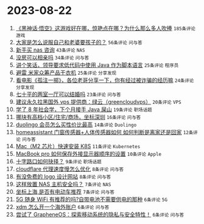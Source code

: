 # 2023-08-22

1. [《黑神话·悟空》这游戏好在哪，惊艳点在哪？为什么那么多人吹捧](https://www.v2ex.com/t/967249) `185条评论` `游戏`
1. [大家是怎么说服自己和老婆要孩子的？](https://www.v2ex.com/t/967266) `56条评论` `问与答`
1. [新手买 nas 咨询](https://www.v2ex.com/t/967253) `43条评论` `NAS`
1. [没房可以相亲吗](https://www.v2ex.com/t/967296) `34条评论` `问与答`
1. [讲个笑话，领导要求低代码中使用 Java 作为脚本语言](https://www.v2ex.com/t/967265) `25条评论` `程序员`
1. [避雷 米家众筹产品干衣机](https://www.v2ex.com/t/967256) `25条评论` `分享发现`
1. [看电影《孤注一掷》，各位老哥分享一下，你有经过被诈骗的经历嘛](https://www.v2ex.com/t/967294) `24条评论` `分享发现`
1. [七十平的两室一厅可以结婚吗](https://www.v2ex.com/t/967274) `23条评论` `问与答`
1. [建议永久拉黑国外 vps 提供商：绿云（greencloudvps）](https://www.v2ex.com/t/967270) `20条评论` `VPS`
1. [学了 8 年社会学，下个月接手 Java 屎山](https://www.v2ex.com/t/967276) `19条评论` `职场话题`
1. [哪块有高档小区/住宅/商场，坐标深圳](https://www.v2ex.com/t/967261) `16条评论` `问与答`
1. [duolingo 会员怎么买性价比最高](https://www.v2ex.com/t/967257) `14条评论` `Duolingo`
1. [homeassistant 门窗传感器+人体传感器如何 如何判断是离家还是回家](https://www.v2ex.com/t/967293) `12条评论` `问与答`
1. [Mac（M2 芯片）快速安装 K8S](https://www.v2ex.com/t/967269) `11条评论` `Kubernetes`
1. [MacBook pro 如何保存外接显示器顺序的设置](https://www.v2ex.com/t/967262) `10条评论` `Apple`
1. [十字路口如何抉择？](https://www.v2ex.com/t/967271) `9条评论` `职场话题`
1. [cloudflare 代理速度慢怎么优化](https://www.v2ex.com/t/967283) `8条评论` `问与答`
1. [有没免费的 logo 设计网站](https://www.v2ex.com/t/967280) `8条评论` `问与答`
1. [这样放置 NAS 主机安全吗？](https://www.v2ex.com/t/967305) `7条评论` `NAS`
1. [坐标上海,是否有电动车推荐](https://www.v2ex.com/t/967267) `7条评论` `问与答`
1. [5G 随身 WiFi 有推荐的吗?自带电池不需要供电的那种](https://www.v2ex.com/t/967268) `6条评论` `5G`
1. [xdm 怎么开一个海外账户](https://www.v2ex.com/t/967251) `6条评论` `问与答`
1. [尝试了 GrapheneOS：探索移动系统的隐私与安全特性！](https://www.v2ex.com/t/967246) `6条评论` `问与答`
